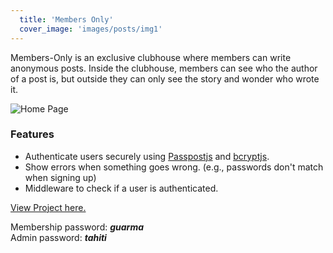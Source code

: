 ```yaml
--- 
  title: 'Members Only'
  cover_image: 'images/posts/img1'
---
```


Members-Only is an exclusive clubhouse where members can write anonymous posts. Inside the clubhouse, members can see who the author of a post is, but outside they can only see the story and wonder who wrote it.

![Home Page](/images/members-only.jpeg)

### Features

- Authenticate users securely using [Passpostjs](http://www.passportjs.org/) and [bcryptjs](https://github.com/dcodeIO/bcrypt.js/).
- Show errors when something goes wrong. (e.g., passwords don't match when signing up)
- Middleware to check if a user is authenticated.

[View Project here.](https://mrgate.herokuapp.com/)

Membership password: _**guarma**_ \
Admin password: _**tahiti**_
